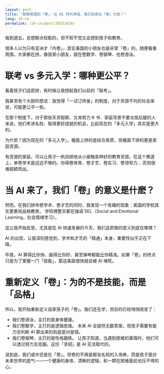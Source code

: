 ```yaml
---
layout: post
title: "聊聊美国的「卷」：当 AI 时代来临，我们到底在「卷」什麽？"
lang: zh-cn
permalink: /zh-cn/post/20251024/
---
```

每到週五，总想聊点轻鬆的，但不知不觉又会想到孩子和教育。

很多人以为只有亚洲才「内卷」，其实美国的小朋友也是非常「卷」的。随便看看周围，大家都在拼。像我家小朋友，就在卷数学、卷钢琴、也卷游泳。

# 联考 vs 多元入学：哪种更公平？

看着孩子们这麽拼，有时候让我想起我们以前的「联考」。

我甚至有个大胆的想法：我觉得「一试订终身」的制度，对于资源不均的社会来说，可能更公平一些。

在那个制度下，对于那些天资聪颖、又肯努力 K 书、家庭背景不要太拖后腿的人来说，他们考进名校、取得更好成就的机会，比起现在的「多元入学」其实是更大的。

为什麽？因为现在的「多元入学」，檯面上拼的是综合素质，但檯面下拼的更是家庭资源。

有资源的家庭，可以让孩子一帆风顺地从小接触各种好的教育资源。在这个赛道上，单卷学术是远远不够的。你得卷体育、卷才艺、卷实习、卷领导力... 否则很难脱颖而出。

# 当 AI 来了，我们「卷」的意义是什麽？

然而，在我们拼命卷学术、卷才艺的同时，我发现一个有趣的现象：美国的学校其实更重视品格教育。 学校裡整天都在强调 SEL（Social and Emotional Learning，社会情绪学习）。

这让我开始反思，尤其是在 AI 快速发展的今天，我们这麽做的意义到底在哪裡？

AI 的出现，让我深刻感觉到，学术和才艺的「精通」本身，重要性似乎正在下降。

毕竟，AI 算得比你快、画得比你好、甚至弹琴都能比你精准。如果「卷」的终点只是为了掌握一门「技能」，那这条路很快就会被 AI 堵死。

# 重新定义「卷」：为的不是技能，而是「品格」

所以，我开始重新定义自家孩子的「卷」。我们还在学，但目的已经悄悄改变了：

* 我们卷游泳，主打的是身体健康。
* 我们卷数学，主打的是逻辑思维。 未来 AI 会提供无数答案，但孩子需要有能力去判断 AI 算出来的到底是对是错。
* 我们卷钢琴，主打的是性格磨练。 让孩子知道，当遇到困难的事情时，他们可以透过努力去克服。这份「坚韧」是 AI 无法取代的。

说到底，我们或许还是在「卷」，但卷的不再是那张名校的入场券，而是孩子面对未来世界的底气——一个健康的身体、清晰的逻辑，和一颗在困难面前也压不垮的心。
